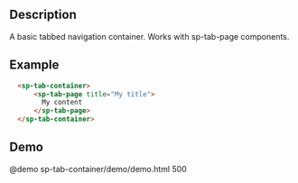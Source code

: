 <!--
@module {can.Component} sp-tab-container <sp-tab-container />
@memberof spectre-canjs.components

-->

## Description

A basic tabbed navigation container. Works with sp-tab-page components.

## Example

```html
  <sp-tab-container>
      <sp-tab-page title="My title">
        My content
      </sp-tab-page>
  </sp-tab-container>
```

## Demo

@demo sp-tab-container/demo/demo.html 500
